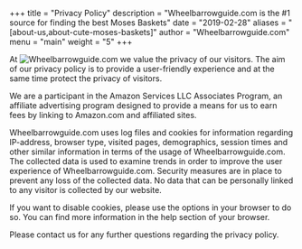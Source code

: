 +++
title = "Privacy Policy"
description = "Wheelbarrowguide.com is the #1 source for finding the best Moses Baskets"
date = "2019-02-28"
aliases = "[about-us,about-cute-moses-baskets]"
author = "Wheelbarrowguide.com"
menu = "main"
weight = "5"
+++

At ![Wheelbarrowguide.com](https://Wheelbarrowguide.com) we value the privacy of our visitors. The aim of our privacy policy is to provide a user-friendly experience and at the same time protect the privacy of visitors.

We are a participant in the Amazon Services LLC Associates Program, an affiliate advertising program designed to provide a means for us to earn fees by linking to Amazon.com and affiliated sites.

Wheelbarrowguide.com uses log files and cookies for information regarding IP-address, browser type, visited pages, demographics, session times and other similar information in terms of the usage of Wheelbarrowguide.com. The collected data is used to examine trends in order to improve the user experience of Wheelbarrowguide.com. Security measures are in place to prevent any loss of the collected data. No data that can be personally linked to any visitor is collected by our website.

If you want to disable cookies, please use the options in your browser to do so. You can find more information in the help section of your browser.

Please contact us for any further questions regarding the privacy policy.
